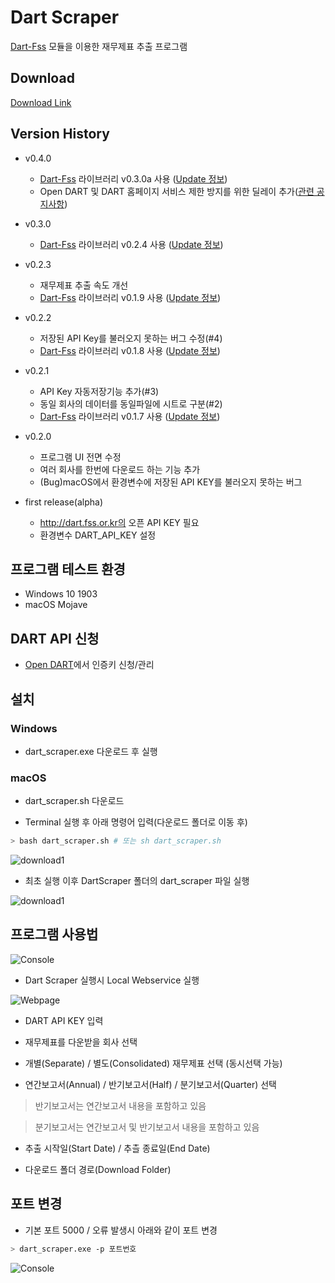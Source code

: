 # Dart Scraper

[Dart-Fss](https://github.com/josw123/dart-fss) 모듈을 이용한 재무제표 추출 프로그램

## Download

[Download Link](https://github.com/josw123/dart-scraper/releases)

## Version History
- v0.4.0
  - [Dart-Fss](https://github.com/josw123/dart-fss) 라이브러리 v0.3.0a 사용 ([Update 정보](https://github.com/josw123/dart-fss/releases/tag/v0.3.0a))
  - Open DART 및 DART 홈페이지 서비스 제한 방지를 위한 딜레이 추가([관련 공지사항](https://bit.ly/2wcnz2y>))

- v0.3.0
  - [Dart-Fss](https://github.com/josw123/dart-fss) 라이브러리 v0.2.4 사용 ([Update 정보](https://github.com/josw123/dart-fss/releases/tag/v0.2.4))

- v0.2.3
  - 재무제표 추출 속도 개선
  - [Dart-Fss](https://github.com/josw123/dart-fss) 라이브러리 v0.1.9 사용 ([Update 정보](https://github.com/josw123/dart-fss/releases/tag/v0.1.9))

- v0.2.2
  - 저장된 API Key를 불러오지 못하는 버그 수정(#4)
  - [Dart-Fss](https://github.com/josw123/dart-fss) 라이브러리 v0.1.8 사용 ([Update 정보](https://github.com/josw123/dart-fss/releases/tag/v0.1.8))


- v0.2.1
  - API Key 자동저장기능 추가(#3)
  - 동일 회사의 데이터를 동일파일에 시트로 구분(#2)
  - [Dart-Fss](https://github.com/josw123/dart-fss) 라이브러리 v0.1.7 사용 ([Update 정보](https://github.com/josw123/dart-fss/releases/tag/v0.1.7))

- v0.2.0 
  - 프로그램 UI 전면 수정
  - 여러 회사를 한번에 다운로드 하는 기능 추가
  - (Bug)macOS에서 환경변수에 저장된 API KEY를 불러오지 못하는 버그


- first release(alpha)
  - http://dart.fss.or.kr의 오픈 API KEY 필요
  - 환경변수 DART_API_KEY 설정

## 프로그램 테스트 환경

-   Windows 10 1903
-   macOS Mojave

## DART API 신청
-   [Open DART](https://opendart.fss.or.kr/)에서 인증키 신청/관리

## 설치

### Windows

- dart_scraper.exe 다운로드 후 실행

### macOS

- dart_scraper.sh 다운로드

- Terminal 실행 후 아래 명령어 입력(다운로드 폴더로 이동 후)

```bash
> bash dart_scraper.sh # 또는 sh dart_scraper.sh
```

![download1](./readme/install1.png)

- 최초 실행 이후 DartScraper 폴더의 dart_scraper 파일 실행

![download1](./readme/install2.png)

## 프로그램 사용법

![Console](./readme/console.png)

- Dart Scraper 실행시 Local Webservice 실행


![Webpage](./readme/webpage.png)

- DART API KEY 입력

- 재무제표를 다운받을 회사 선택

- 개별(Separate) / 별도(Consolidated) 재무제표 선택 (동시선택 가능)

- 연간보고서(Annual) / 반기보고서(Half) / 분기보고서(Quarter) 선택

> 반기보고서는 연간보고서 내용을 포함하고 있음

> 분기보고서는 연간보고서 및 반기보고서 내용을 포함하고 있음

- 추출 시작일(Start Date) / 추츨 종료일(End Date)

- 다운로드 폴더 경로(Download Folder)

## 포트 변경

- 기본 포트 5000 / 오류 발생시 아래와 같이 포트 변경

``` bash
> dart_scraper.exe -p 포트번호
```

![Console](./readme/port.png)
